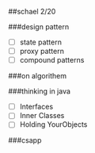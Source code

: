 ##schael 2/20

###design pattern
* [ ] state pattern
* [ ] proxy pattern
* [ ] compound patterns 

###on algorithem

###thinking in java
* [ ] Interfaces
* [ ] Inner Classes
* [ ] Holding YourObjects

###csapp
